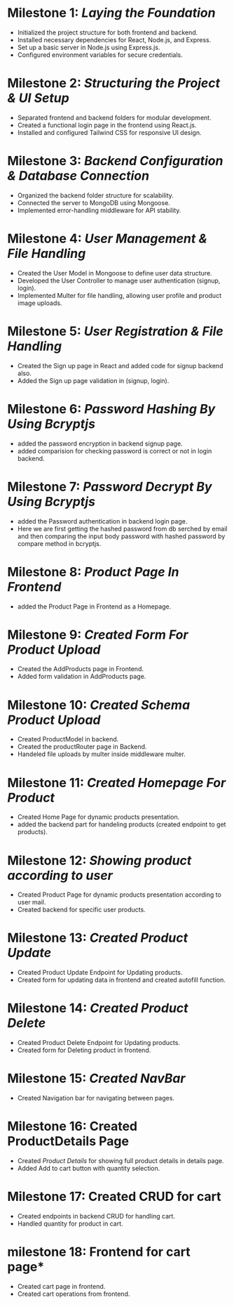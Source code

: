 # Milestone 1: *Laying the Foundation*
* Initialized the project structure for both frontend and backend.
* Installed necessary dependencies for React, Node.js, and Express.
* Set up a basic server in Node.js using Express.js.
* Configured environment variables for secure credentials.

# Milestone 2: *Structuring the Project & UI Setup*
* Separated frontend and backend folders for modular development.
* Created a functional login page in the frontend using React.js.
* Installed and configured Tailwind CSS for responsive UI design.

# Milestone 3: *Backend Configuration & Database Connection*
* Organized the backend folder structure for scalability.
* Connected the server to MongoDB using Mongoose.
* Implemented error-handling middleware for API stability.

# Milestone 4: *User Management & File Handling*
* Created the User Model in Mongoose to define user data structure.
* Developed the User Controller to manage user authentication (signup, login).
* Implemented Multer for file handling, allowing user profile and product image uploads.

# Milestone 5: *User Registration & File Handling*
* Created the Sign up page in React and added code for signup backend also.
* Added the Sign up page validation in (signup, login).

# Milestone 6: *Password Hashing By Using Bcryptjs*
* added the password encryption in backend signup page.
* added comparision for checking password is correct or not in login backend.

# Milestone 7: *Password Decrypt By Using Bcryptjs*
* added the Password authentication in backend login page.
* Here we are first getting the hashed password from db serched by email and then comparing the input body password with hashed password by compare method in bcryptjs.

# Milestone 8: *Product Page In Frontend*
* added the Product Page in Frontend as a Homepage.

# Milestone 9: *Created Form For Product Upload*
* Created the AddProducts page in Frontend.
* Added form validation in AddProducts page.

# Milestone 10: *Created Schema Product Upload*
* Created ProductModel in backend.
* Created the productRouter page in Backend.
* Handeled file uploads by multer inside middleware multer.

# Milestone 11: *Created Homepage For Product*
* Created Home Page for dynamic products presentation. 
* added the backend part for handeling products (created endpoint to get products).

# Milestone 12: *Showing product according to user*
* Created Product Page for dynamic products presentation according to user mail. 
* Created backend for specific user products.

# Milestone 13: *Created Product Update*
* Created Product Update Endpoint for Updating products.
* Created form for updating data in frontend and created autofill function.

# Milestone 14: *Created Product Delete*
* Created Product Delete Endpoint for Updating products. 
* Created form for Deleting product in frontend.

# Milestone 15: *Created NavBar*
* Created Navigation bar for navigating between pages.

# Milestone 16: Created ProductDetails Page
* Created *Product Details* for showing full product details in details page.
* Added Add to cart button with quantity selection.

# Milestone 17: Created CRUD for cart
* Created endpoints in backend CRUD for handling cart.
* Handled quantity for product in cart.

# milestone 18: Frontend for cart page*
* Created cart page in frontend.
* Created cart operations from frontend.
